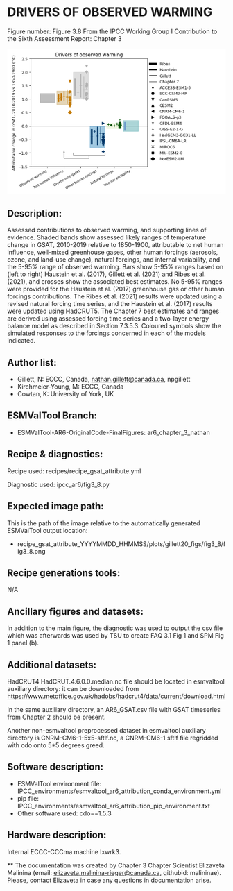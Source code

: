 
DRIVERS OF OBSERVED WARMING
============

Figure number: Figure 3.8
From the IPCC Working Group I Contribution to the Sixth Assessment Report: Chapter 3

![Figure 3.8](../images/ar6_wg1_chap3_fig3_8_drivers_of_observed_warming.png?raw=true)


Description:
------------
Assessed contributions to observed warming, and supporting lines of evidence. Shaded bands show assessed likely ranges of temperature change in GSAT, 2010-2019 relative to 1850-1900, attributable to net human influence, well-mixed greenhouse gases, other human forcings (aerosols, ozone, and land-use change), natural forcings, and internal variability, and the 5-95% range of observed warming. Bars show 5-95% ranges based on (left to right) Haustein et al. (2017), Gillett et al. (2021) and Ribes et al. (2021), and crosses show the associated best estimates. No 5-95% ranges were provided for the Haustein et al. (2017) greenhouse gas or other human forcings contributions. The Ribes et al. (2021) results were updated using a revised natural forcing time series, and the Haustein et al. (2017) results were updated using HadCRUT5. The Chapter 7 best estimates and ranges are derived using assessed forcing time series and a two-layer energy balance model as described in Section 7.3.5.3. Coloured symbols show the simulated responses to the forcings concerned in each of the models indicated. 


Author list:
------------
- Gillett, N: ECCC, Canada, nathan.gillett@canada.ca, npgillett
- Kirchmeier-Young, M: ECCC, Canada
- Cowtan, K: University of York, UK


ESMValTool Branch:
------------------
- ESMValTool-AR6-OriginalCode-FinalFigures: ar6_chapter_3_nathan


Recipe & diagnostics:
---------------------
Recipe used: recipes/recipe_gsat_attribute.yml

Diagnostic used: ipcc_ar6/fig3_8.py

Expected image path:
--------------------
This is the path of the image relative to the automatically generated ESMValTool output location:
- recipe_gsat_attribute_YYYYMMDD_HHMMSS/plots/gillett20_figs/fig3_8/fig3_8.png


Recipe generations tools: 
-------------------------
N/A


Ancillary figures and datasets:
-------------------------------
In addition to the main figure, the diagnostic was used to output the csv file which was afterwards was used by TSU to create FAQ 3.1 Fig 1 and SPM Fig 1 panel (b).

Additional datasets:
--------------------
HadCRUT4 HadCRUT.4.6.0.0.median.nc file should be located in esmvaltool auxiliary directory:
it can be downloaded from https://www.metoffice.gov.uk/hadobs/hadcrut4/data/current/download.html 

In the same auxiliary directory, an AR6_GSAT.csv file with GSAT timeseries from Chapter 2 should be present.    

Another non-esmvaltool preprocessed dataset in esmvaltool auxiliary directory is CNRM-CM6-1-5x5-sftlf.nc, a CNRM-CM6-1 sftlf file regridded with cdo onto 5*5 degrees greed.


Software description:
---------------------
- ESMValTool environment file: IPCC_environments/esmvaltool_ar6_attribution_conda_environment.yml
- pip file: IPCC_environments/esmvaltool_ar6_attribution_pip_environment.txt
- Other software used: cdo==1.5.3


Hardware description:
---------------------
Internal ECCC-CCCma machine lxwrk3.

** The documentation was created by Chapter 3 Chapter Scientist Elizaveta Malinina (email: elizaveta.malinina-rieger@canada.ca, githubid: malininae). Please, contact Elizaveta in case any questions in documentation arise.
